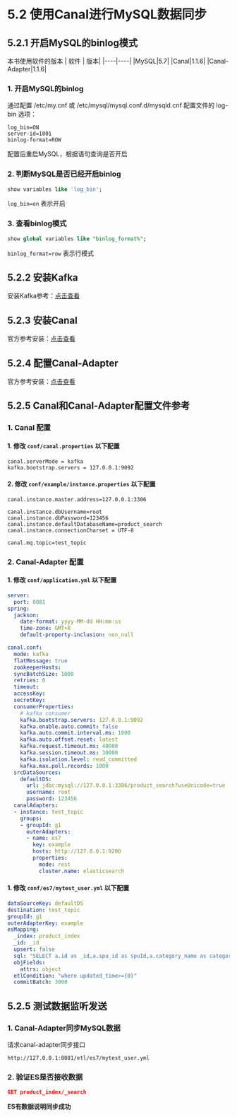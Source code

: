 # 5.2 使用Canal进行MySQL数据同步

## 5.2.1 开启MySQL的binlog模式

本书使用软件的版本
| 软件 | 版本|
|----|----|
|MySQL|5.7|
|Canal|1.1.6|
|Canal-Adapter|1.1.6|


### 1. 开启MySQL的binlog
通过配置 /etc/my.cnf 或 /etc/mysql/mysql.conf.d/mysqld.cnf 配置文件的 log-bin 选项：

```shell
log_bin=ON
server-id=1001
binlog-format=ROW
```
配置后重启MySQL，根据语句查询是否开启

### 2. 判断MySQL是否已经开启binlog
```sql
show variables like 'log_bin';
```
`log_bin=on` 表示开启

### 3. 查看binlog模式
```sql
show global variables like "binlog_format%";
```
`binlog_format=row` 表示行模式

## 5.2.2 安装Kafka
安装Kafka参考：[点击查看](https://www.cnblogs.com/chaosopen/p/17831418.html)

## 5.2.3 安装Canal
官方参考安装：[点击查看](https://github.com/alibaba/canal/wiki/QuickStart)

## 5.2.4 配置Canal-Adapter
官方参考安装：[点击查看](https://github.com/alibaba/canal/wiki/Sync-ES)

## 5.2.5 Canal和Canal-Adapter配置文件参考

### 1. Canal 配置

#### 1. 修改 `conf/canal.properties` 以下配置
```properties
canal.serverMode = kafka
kafka.bootstrap.servers = 127.0.0.1:9092
```

#### 2. 修改 `conf/example/instance.properties` 以下配置
```properties
canal.instance.master.address=127.0.0.1:3306

canal.instance.dbUsername=root
canal.instance.dbPassword=123456
canal.instance.defaultDatabaseName=product_search
canal.instance.connectionCharset = UTF-8

canal.mq.topic=test_topic
```

### 2. Canal-Adapter 配置


#### 1. 修改 `conf/application.yml` 以下配置

```yml
server:
  port: 8081
spring:
  jackson:
    date-format: yyyy-MM-dd HH:mm:ss
    time-zone: GMT+8
    default-property-inclusion: non_null

canal.conf:
  mode: kafka
  flatMessage: true
  zookeeperHosts:
  syncBatchSize: 1000
  retries: 0
  timeout:
  accessKey:
  secretKey:
  consumerProperties:
    # kafka consumer
    kafka.bootstrap.servers: 127.0.0.1:9092
    kafka.enable.auto.commit: false
    kafka.auto.commit.interval.ms: 1000
    kafka.auto.offset.reset: latest
    kafka.request.timeout.ms: 40000
    kafka.session.timeout.ms: 30000
    kafka.isolation.level: read_committed
    kafka.max.poll.records: 1000
  srcDataSources:
    defaultDS:
      url: jdbc:mysql://127.0.0.1:3306/product_search?useUnicode=true
      username: root
      password: 123456
  canalAdapters:
  - instance: test_topic
    groups:
    - groupId: g1
      outerAdapters:
      - name: es7
        key: example
        hosts: http://127.0.0.1:9200
        properties:
          mode: rest
          cluster.name: elasticsearch
```


#### 1. 修改 `conf/es7/mytest_user.yml` 以下配置

```yml
dataSourceKey: defaultDS
destination: test_topic
groupId: g1
outerAdapterKey: example
esMapping:
  _index: product_index
  _id: _id
  upsert: false
  sql: "SELECT a.id as _id,a.spu_id as spuId,a.category_name as categoryName,a.product_name as productName,a.price,a.attrs,DATE_FORMAT(a.updated_time,'%Y-%m-%d %H:%i:%s') updateTime,DATE_FORMAT(a.created_time,'%Y-%m-%d %H:%i:%s') createTime FROM sku_info a"
  objFields:
    attrs: object
  etlCondition: "where updated_time>={0}"
  commitBatch: 3000
```

## 5.2.5 测试数据监听发送

### 1. Canal-Adapter同步MySQL数据
请求canal-adapter同步接口
```shell
http://127.0.0.1:8081/etl/es7/mytest_user.yml
```

### 2. 验证ES是否接收数据
```json
GET product_index/_search
```

**ES有数据说明同步成功**